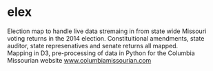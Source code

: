 # elex
Election map to handle live data stremaing in from state wide Missouri voting returns in the 2014 election. Constituitional amendments, state auditor, state represenatives and senate returns all mapped.  
Mapping in D3, pre-processing of data in Python for the Columbia Missourian website www.columbiamissourian.com
